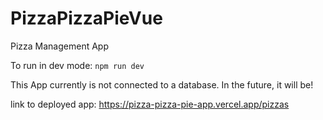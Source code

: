 # PizzaPizzaPieVue

Pizza Management App

To run in dev mode:
`npm run dev`

This App currently is not connected to a database. In the future, it will be!

link to deployed app:
https://pizza-pizza-pie-app.vercel.app/pizzas

